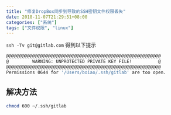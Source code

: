 ```yaml
---
title: "修复DropBox同步到导致的SSH密钥文件权限丢失"
date: 2018-11-07T21:29:51+08:00
categories: ["系统"]
tags: ["文件权限", "linux"]
---
```


`ssh -Tv git@gitlab.com`
得到以下提示

<!--more-->

```bash
@@@@@@@@@@@@@@@@@@@@@@@@@@@@@@@@@@@@@@@@@@@@@@@@@@@@@@@@@@@
@         WARNING: UNPROTECTED PRIVATE KEY FILE!          @
@@@@@@@@@@@@@@@@@@@@@@@@@@@@@@@@@@@@@@@@@@@@@@@@@@@@@@@@@@@
Permissions 0644 for '/Users/boiao/.ssh/gitlab' are too open.
```

## 解决方法

```bash
chmod 600 ~/.ssh/gitlab
```
